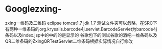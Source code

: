 # Googlezxing-
zxing一维码及二维码
eclipse tomcat1.7 jdk 1.7
测试文件夹可以忽略，在SRC下有两种一维条码的org.krysalis.barcode4j.servlet.BarcodeServlet为barcode4j条码以及index.jsp中的中的的是显示的
谷歌包下的测试谷歌的酒吧一维条码以及QR二维条码的ZxingQRTestServlet二维条码根据实际情况自行修改

